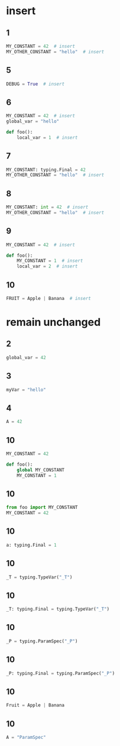 # insert
## 1

```python
MY_CONSTANT = 42  # insert
MY_OTHER_CONSTANT = "hello"  # insert
```

## 5

```python
DEBUG = True  # insert
```

## 6

```python
MY_CONSTANT = 42  # insert
global_var = "hello"

def foo():
    local_var = 1  # insert
```

## 7

```python
MY_CONSTANT: typing.Final = 42
MY_OTHER_CONSTANT = "hello"  # insert
```

## 8

```python
MY_CONSTANT: int = 42  # insert
MY_OTHER_CONSTANT = "hello"  # insert
```

## 9

```python
MY_CONSTANT = 42  # insert

def foo():
    MY_CONSTANT = 1  # insert
    local_var = 2  # insert
```

## 10

```python
FRUIT = Apple | Banana  # insert
```

# remain unchanged
## 2

```python
global_var = 42
```

## 3

```python
myVar = "hello"
```

## 4

```python
A = 42
```

## 10

```python
MY_CONSTANT = 42

def foo():
    global MY_CONSTANT
    MY_CONSTANT = 1
```

## 10

```python
from foo import MY_CONSTANT
MY_CONSTANT = 42
```

## 10

```python
a: typing.Final = 1
```

## 10

```python
_T = typing.TypeVar("_T")
```

## 10

```python
_T: typing.Final = typing.TypeVar("_T")
```

## 10

```python
_P = typing.ParamSpec("_P")
```

## 10

```python
_P: typing.Final = typing.ParamSpec("_P")
```

## 10

```python
Fruit = Apple | Banana
```

## 10

```python
A = "ParamSpec"
```
